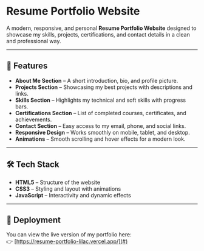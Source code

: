 # Resume Portfolio Website  

A modern, responsive, and personal **Resume Portfolio Website** designed to showcase my skills, projects, certifications, and contact details in a clean and professional way.  

---

## 🌟 Features  

- **About Me Section** – A short introduction, bio, and profile picture.  
- **Projects Section** – Showcasing my best projects with descriptions and links.  
- **Skills Section** – Highlights my technical and soft skills with progress bars.  
- **Certifications Section** – List of completed courses, certificates, and achievements.  
- **Contact Section** – Easy access to my email, phone, and social links.  
- **Responsive Design** – Works smoothly on mobile, tablet, and desktop.  
- **Animations** – Smooth scrolling and hover effects for a modern look.  

---

## 🛠️ Tech Stack  

- **HTML5** – Structure of the website  
- **CSS3** – Styling and layout with animations  
- **JavaScript** – Interactivity and dynamic effects  

---

## 🚀 Deployment  

You can view the live version of my portfolio here:  
👉 [https://resume-portfolio-lilac.vercel.app/](#)  


